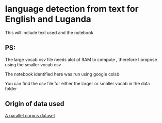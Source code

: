 # language detection from text for English and Luganda

This will include text used and the notebook

## PS: 

The large vocab csv file needs alot of RAM to compute , therefore I propose using the smaller vocab csv

The notebook identified here was run using google colab 

You can find the csv file for either the larger or smaller vocab in the data folder

## Origin of data used

[A parallel corpus dataset](https://zenodo.org/record/5864560)

